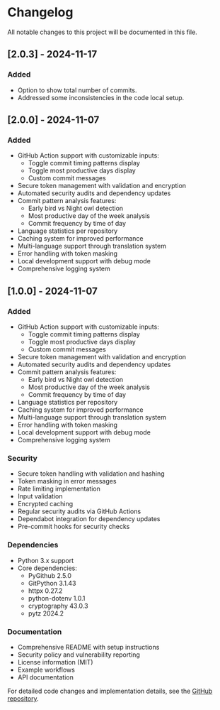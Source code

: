# Changelog

All notable changes to this project will be documented in this file.

## [2.0.3] - 2024-11-17

### Added
- Option to show total number of commits. 
- Addressed some inconsistencies in the code local setup.

## [2.0.0] - 2024-11-07

### Added
- GitHub Action support with customizable inputs:
  - Toggle commit timing patterns display
  - Toggle most productive days display
  - Custom commit messages
- Secure token management with validation and encryption
- Automated security audits and dependency updates
- Commit pattern analysis features:
  - Early bird vs Night owl detection
  - Most productive day of the week analysis
  - Commit frequency by time of day
- Language statistics per repository
- Caching system for improved performance
- Multi-language support through translation system
- Error handling with token masking
- Local development support with debug mode
- Comprehensive logging system

## [1.0.0] - 2024-11-07

### Added
- GitHub Action support with customizable inputs:
  - Toggle commit timing patterns display
  - Toggle most productive days display
  - Custom commit messages
- Secure token management with validation and encryption
- Automated security audits and dependency updates
- Commit pattern analysis features:
  - Early bird vs Night owl detection
  - Most productive day of the week analysis
  - Commit frequency by time of day
- Language statistics per repository
- Caching system for improved performance
- Multi-language support through translation system
- Error handling with token masking
- Local development support with debug mode
- Comprehensive logging system

### Security
- Secure token handling with validation and hashing
- Token masking in error messages
- Rate limiting implementation
- Input validation
- Encrypted caching
- Regular security audits via GitHub Actions
- Dependabot integration for dependency updates
- Pre-commit hooks for security checks

### Dependencies
- Python 3.x support
- Core dependencies:
  - PyGithub 2.5.0
  - GitPython 3.1.43
  - httpx 0.27.2
  - python-dotenv 1.0.1
  - cryptography 43.0.3
  - pytz 2024.2

### Documentation
- Comprehensive README with setup instructions
- Security policy and vulnerability reporting
- License information (MIT)
- Example workflows
- API documentation

For detailed code changes and implementation details, see the [GitHub repository](https://github.com/VatsalSy/commits-readme-stats). 